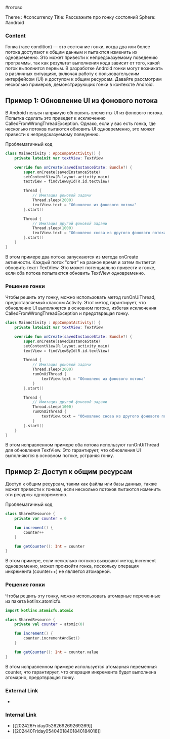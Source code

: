#готово 

Theme : #concurrency 
Title: Расскажите про гонку состояний
Sphere: #android 

### Content

Гонка (race condition) — это состояние гонки, когда два или более потока доступают к общим данным и пытаются изменить их одновременно. Это может привести к непредсказуемому поведению программы, так как результат выполнения кода зависит от того, какой поток выполнится первым. В разработке Android гонки могут возникать в различных ситуациях, включая работу с пользовательским интерфейсом (UI) и доступом к общим ресурсам. Давайте рассмотрим несколько примеров, демонстрирующих гонки в контексте Android.

## Пример 1: Обновление UI из фонового потока

В Android нельзя напрямую обновлять элементы UI из фонового потока. Попытка сделать это приведет к исключению CalledFromWrongThreadException. Однако, если у вас есть гонка, где несколько потоков пытаются обновить UI одновременно, это может привести к непредсказуемому поведению.

Проблематичный код
```kotlin
class MainActivity : AppCompatActivity() {
    private lateinit var textView: TextView

    override fun onCreate(savedInstanceState: Bundle?) {
        super.onCreate(savedInstanceState)
        setContentView(R.layout.activity_main)
        textView = findViewById(R.id.textView)

        Thread {
            // Имитация фоновой задачи
            Thread.sleep(2000)
            textView.text = "Обновлено из фонового потока"
        }.start()

        Thread {
            // Имитация другой фоновой задачи
            Thread.sleep(1000)
            textView.text = "Обновлено снова из другого фонового потока"
        }.start()
    }
}
```

В этом примере два потока запускаются из метода onCreate активности. Каждый поток "спит" на разное время и затем пытается обновить текст TextView. Это может потенциально привести к гонке, если оба потока попытаются обновить TextView одновременно.

### Решение гонки
Чтобы решить эту гонку, можно использовать метод runOnUiThread, предоставляемый классом Activity. Этот метод гарантирует, что обновление UI выполняется в основном потоке, избегая исключения CalledFromWrongThreadException и предотвращая гонку.

```kotlin
class MainActivity : AppCompatActivity() {
    private lateinit var textView: TextView

    override fun onCreate(savedInstanceState: Bundle?) {
        super.onCreate(savedInstanceState)
        setContentView(R.layout.activity_main)
        textView = findViewById(R.id.textView)

        Thread {
            // Имитация фоновой задачи
            Thread.sleep(2000)
            runOnUiThread {
                textView.text = "Обновлено из фонового потока"
            }
        }.start()

        Thread {
            // Имитация другой фоновой задачи
            Thread.sleep(1000)
            runOnUiThread {
                textView.text = "Обновлено снова из другого фонового потока"
            }
        }.start()
    }
}
```

В этом исправленном примере оба потока используют runOnUiThread для обновления TextView. Это гарантирует, что обновления UI выполняются в основном потоке, устраняя гонку.

## Пример 2: Доступ к общим ресурсам
Доступ к общим ресурсам, таким как файлы или базы данных, также может привести к гонкам, если несколько потоков пытаются изменить эти ресурсы одновременно.

Проблематичный код
```kotlin
class SharedResource {
    private var counter = 0

    fun increment() {
        counter++
    }

    fun getCounter(): Int = counter
}
```

В этом примере, если несколько потоков вызывают метод increment одновременно, может произойти гонка, поскольку операция инкремента (counter++) не является атомарной.

### Решение гонки
Чтобы решить эту гонку, можно использовать атомарные переменные из пакета kotlinx.atomicfu.
```kotlin
import kotlinx.atomicfu.atomic

class SharedResource {
    private val counter = atomic(0)

    fun increment() {
        counter.incrementAndGet()
    }

    fun getCounter(): Int = counter.value
}
```

В этом исправленном примере используется атомарная переменная counter, что гарантирует, что операция инкремента будет выполнена атомарно, предотвращая гонку.


### External Link

- 

### Internal Link

- [[202426Friday0526269269269269]]
- [[202440Friday05404018401840184018]]